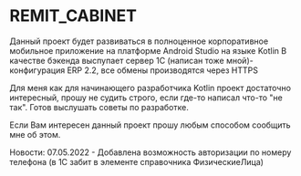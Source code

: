 # REMIT_CABINET

Данный проект будет развиваться в полноценное корпоративное мобильное приложение на платформе Android Studio на языке Kotlin
В качестве бэкенда выспупает сервер 1С (написан тоже мной)- конфигурация ERP 2.2, все обмены производятся через HTTPS

Для меня как для начинающего разработчика Kotlin проект достаточно интересный, 
прошу не судить строго, если где-то написал что-то "не так". Готов выслушать советы по разработке.

Если Вам интересен данный проект прошу любым способом сообщить мне об этом.

Новости:
07.05.2022 - Добавлена возможность авторизации по номеру телефона (в 1С забит в элементе справочника ФизическиеЛица)
